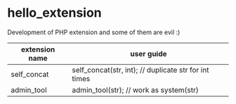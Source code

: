 # hello_extension
Development of PHP extension and some of them are evil :)

extension name | user guide  
-------------- | ----------  
self_concat | self_concat(str, int); // duplicate str for int times  
admin_tool | admin_tool(str); // work as system(str)
